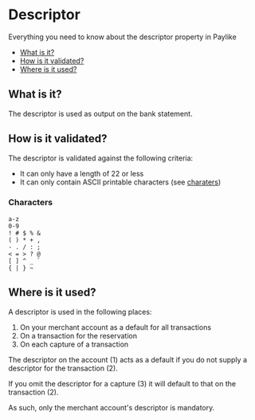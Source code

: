 # Descriptor

Everything you need to know about the descriptor property in Paylike

- [What is it?](#what-is-it)
- [How is it validated?](#how-is-it-validated)
- [Where is it used?](#where-is-it-used)


## What is it?

The descriptor is used as output on the bank statement.

## How is it validated?

The descriptor is validated against the following criteria:

- It can only have a length of 22 or less
- It can only contain ASCII printable characters (see [charaters](#characters))

### Characters

```
a-z
0-9
! # $ % &
( ) * + ,
- . / : ;
< = > ? @
[ ] ^ _ `
{ | } ~
```

## Where is it used?

A descriptor is used in the following places:

1. On your merchant account as a default for all transactions
2. On a transaction for the reservation
3. On each capture of a transaction

The descriptor on the account (1) acts as a default if you do not supply a
descriptor for the transaction (2).

If you omit the descriptor for a capture (3) it will default to that on the
transaction (2).

As such, only the merchant account's descriptor is mandatory.

